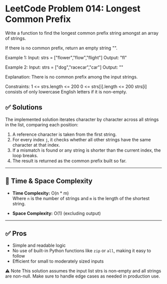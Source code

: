 # LeetCode Problem 014: Longest Common Prefix

Write a function to find the longest common prefix string amongst an array of strings.

If there is no common prefix, return an empty string "".

Example 1:
Input: strs = ["flower","flow","flight"]
Output: "fl"

Example 2:
Input: strs = ["dog","racecar","car"]
Output: ""

Explanation: There is no common prefix among the input strings. 

Constraints:
1 <= strs.length <= 200
0 <= strs[i].length <= 200
strs[i] consists of only lowercase English letters if it is non-empty.

## ✅ Solutions

The implemented solution iterates character by character across all strings in the list, comparing each position:

1. A reference character is taken from the first string.
2. For every index `j`, it checks whether all other strings have the same character at that index.
3. If a mismatch is found or any string is shorter than the current index, the loop breaks.
4. The result is returned as the common prefix built so far.

---

## 🧠 Time & Space Complexity

- **Time Complexity:** O(n * m)  
  Where `n` is the number of strings and `m` is the length of the shortest string.

- **Space Complexity:** O(1) (excluding output)

---

## ✅ Pros

- Simple and readable logic
- No use of built-in Python functions like `zip` or `all`, making it easy to follow
- Efficient for small to moderately sized inputs

⚠️ Note
This solution assumes the input list strs is non-empty and all strings are non-null. Make sure to handle edge cases as needed in production use.

